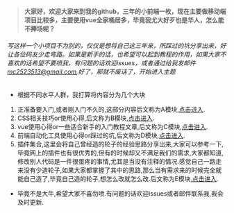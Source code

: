 > #### 大家好，欢迎大家来到我的github，三年的小前端一枚，现在主要做移动端项目比较多，主要使用vue全家桶居多，毕竟我尤大好歹也是华人，怎么能不捧场呢？

###### 写这样一个小项目不为别的，仅仅是想将自己这三年来，所踩过的坑分享出来，好让各位码友少走弯路。如果是新手的话，也希望可以起到教程的作用，如果大家不喜欢的话希望不要喷我，有问题的话欢迎issues，或者通过给我发邮件[mc2523513@gmail.com](https://www.google.com.hk),好了，那就不废话了，开始进入主题

- 根据不同水平人群，我打算将内容分为几个大块

1. 正准备要入门,或者刚入门不久的,这部分内容后文称为A模块,[点击进入](https://github.com/joker-danta/blog/tree/master/A).
2. CSS相关技巧or使用心得,后文称为B模块,[点击进入](https://github.com/joker-danta/blog/tree/master/B).
3. vue使用心得or一些适合新手的入门教程文章,后文称为C模块,[点击进入](https://github.com/joker-danta/blog/tree/master/C).
4. 前端自动化工具使用心得or踩过的坑,后文称为D模块,[点击进入](https://github.com/joker-danta/blog/tree/master/D).
5. 插件集合,这里会将自己曾经造的轮子的经验思路分享出来,大家可以参考一下,毕竟网上的插件也有很优秀的,但有的时候却又不满足我们的需求,大家都知道,修改别人代码是一件很蛋疼的事情,尤其是当没有注释的情况.感觉自己一路走来没有少造轮子,如果大家都掌握了其中的思路,那么当有需求来的时候完全就能自己造了,毕竟自己造的轮子,想怎么改就怎么改.后文称为E模块,[点击进入](https://github.com/joker-danta/blog/tree/master/E).

- 毕竟不是大牛,希望大家不喜勿喷.有问题的话欢迎issues或者邮件联系我,我会及时更新.